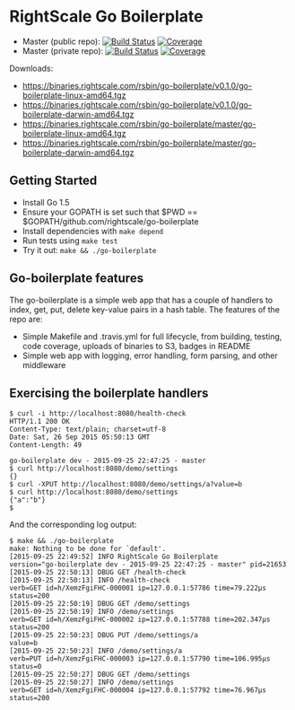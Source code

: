 RightScale Go Boilerplate
=========================

- Master (public repo):
[![Build Status](https://travis-ci.org/rightscale/go-boilerplate.svg?branch=master)](https://travis-ci.org/rightscale/go-boilerplate)
[![Coverage](https://s3.amazonaws.com/rs-code-coverage/go-boilerplate/cc_badge_master.svg)](https://gocover.io/github.com/rightscale/go-boilerplate)
- Master (private repo):
[![Build Status](https://magnum.travis-ci.com/rightscale/uca.svg?branch=master&token=4Q13wQTY4zqXgU7Edw3B)](https://magnum.travis-ci.com/rightscale/uca)
[![Coverage](https://s3.amazonaws.com/rs-code-coverage/go-boilerplate/cc_badge_master.svg)](https://gocover.io/github.com/rightscale/go-boilerplate)

Downloads:
- https://binaries.rightscale.com/rsbin/go-boilerplate/v0.1.0/go-boilerplate-linux-amd64.tgz
- https://binaries.rightscale.com/rsbin/go-boilerplate/v0.1.0/go-boilerplate-darwin-amd64.tgz
- https://binaries.rightscale.com/rsbin/go-boilerplate/master/go-boilerplate-linux-amd64.tgz
- https://binaries.rightscale.com/rsbin/go-boilerplate/master/go-boilerplate-darwin-amd64.tgz

Getting Started
-----------------
 - Install Go 1.5
 - Ensure your GOPATH is set such that $PWD == $GOPATH/github.com/rightscale/go-boilerplate
 - Install dependencies with `make depend`
 - Run tests using `make test`
 - Try it out: `make && ./go-boilerplate`

Go-boilerplate features
-----------------------

The go-boilerplate is a simple web app that has a couple of handlers to index, get, put, delete
key-value pairs in a hash table. The features of the repo are:
 - Simple Makefile and .travis.yml for full lifecycle, from building, testing, code coverage,
   uploads of binaries to S3, badges in README
 - Simple web app with logging, error handling, form parsing, and other middleware

Exercising the boilerplate handlers
-----------------------------------
``` shell
$ curl -i http://localhost:8080/health-check
HTTP/1.1 200 OK
Content-Type: text/plain; charset=utf-8
Date: Sat, 26 Sep 2015 05:50:13 GMT
Content-Length: 49

go-boilerplate dev - 2015-09-25 22:47:25 - master
$ curl http://localhost:8080/demo/settings
{}
$ curl -XPUT http://localhost:8080/demo/settings/a?value=b
$ curl http://localhost:8080/demo/settings
{"a":"b"}
$
```
And the corresponding log output:
``` shell
$ make && ./go-boilerplate
make: Nothing to be done for `default'.
[2015-09-25 22:49:52] INFO RightScale Go Boilerplate                version="go-boilerplate dev - 2015-09-25 22:47:25 - master" pid=21653
[2015-09-25 22:50:13] DBUG GET /health-check
[2015-09-25 22:50:13] INFO /health-check                            verb=GET id=h/XemzFgiFHC-000001 ip=127.0.0.1:57786 time=79.222µs status=200
[2015-09-25 22:50:19] DBUG GET /demo/settings
[2015-09-25 22:50:19] INFO /demo/settings                           verb=GET id=h/XemzFgiFHC-000002 ip=127.0.0.1:57788 time=202.347µs status=200
[2015-09-25 22:50:23] DBUG PUT /demo/settings/a                     value=b
[2015-09-25 22:50:23] INFO /demo/settings/a                         verb=PUT id=h/XemzFgiFHC-000003 ip=127.0.0.1:57790 time=106.995µs status=0
[2015-09-25 22:50:27] DBUG GET /demo/settings
[2015-09-25 22:50:27] INFO /demo/settings                           verb=GET id=h/XemzFgiFHC-000004 ip=127.0.0.1:57792 time=76.967µs status=200
```
